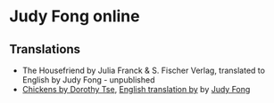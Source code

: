 # Judy Fong online

## Translations

- The Housefriend by Julia Franck & S. Fischer Verlag, translated to English by Judy Fong - unpublished
- [Chickens by Dorothy Tse](https://writingchinese.leeds.ac.uk/translation-competition/last-years-competition/competition-text-%e7%b9%81%e9%ab%94%e5%ad%97/), [English translation by](/translations/chicken.md) by [Judy Fong](https://about.judyyfong.xyz)
